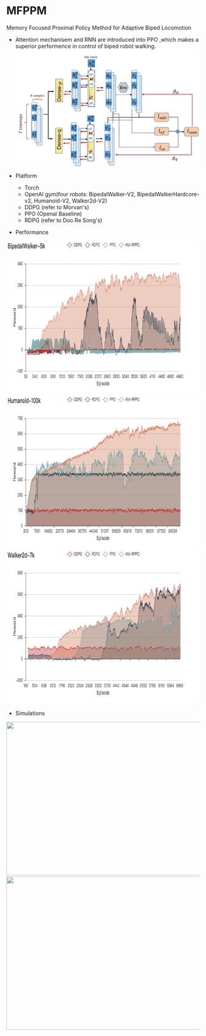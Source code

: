 # MFPPM
Memory Focused Proximal Policy Method for Adaptive Biped Locomotion

- Attention mechanisem and RNN are introduced into PPO ,which makes a superior performence in control of biped robot walking. 
![image](https://github.com/CristinaMa0917/MFPPM/blob/master/figures/%E5%9B%BE%E7%89%87%201%E7%9A%84%E5%89%AF%E6%9C%AC.png)

- Platform
  - Torch
  - OpenAI gym(four robots: BipedalWalker-V2, BipedalWalkerHardcore-v2, Humanoid-V2, Walker2d-V2)
  - DDPG (refer to Morvan's)
  - PPO (Openai Baseline)
  - RDPG (refer to Doo Re Song's)

- Performance
<div align=center><img width="700" height="400" src="https://github.com/CristinaMa0917/MFPPM/blob/master/figures/BipedalWalker-5k.png"/></div>
<div align=center><img width="700" height="400" src="https://github.com/CristinaMa0917/MFPPM/blob/master/figures/Humanoid-100k.png"/></div>
<div align=center><img width="700" height="400" src="https://github.com/CristinaMa0917/MFPPM/blob/master/figures/Walker2d-7k.png"/></div>

- Simulations
<div align=center><img width="700" height="400" src="https://github.com/CristinaMa0917/MFPPM/blob/master/figures/bw.gif"/></div>
<div align=center><img width="700" height="400" src="https://github.com/CristinaMa0917/MFPPM/blob/master/figures/bwhc.gif"/></div>
